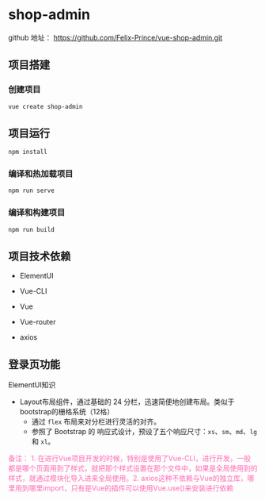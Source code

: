 # shop-admin

github 地址： https://github.com/Felix-Prince/vue-shop-admin.git

## 项目搭建

### 创建项目

```bash
vue create shop-admin
```

## 项目运行
```bash
npm install
```

### 编译和热加载项目
```bash
npm run serve
```

### 编译和构建项目
```bash
npm run build
```

## 项目技术依赖

- ElementUI

- Vue-CLI

- Vue
- Vue-router
- axios

## 登录页功能

ElementUI知识

- Layout布局组件，通过基础的 24 分栏，迅速简便地创建布局。类似于bootstrap的栅格系统（12格）
  - 通过 `flex` 布局来对分栏进行灵活的对齐。
  - 参照了 Bootstrap 的 响应式设计，预设了五个响应尺寸：`xs`、`sm`、`md`、`lg` 和 `xl`。



<font color="hotpink">备注： 1. 在进行Vue项目开发的时候，特别是使用了Vue-CLI，进行开发，一般都是哪个页面用到了样式，就把那个样式设置在那个文件中，如果是全局使用到的样式，就通过模块化导入进来全局使用。2. axios这种不依赖与Vue的独立库，哪里用到哪里import，只有是Vue的插件可以使用Vue.use()来安装进行依赖</font>





